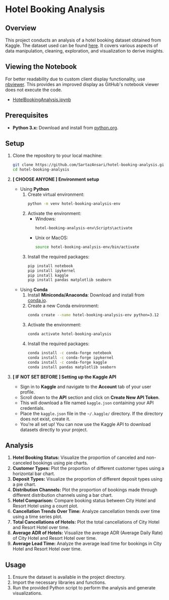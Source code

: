 # Hotel Booking Analysis

## Overview
This project conducts an analysis of a hotel booking dataset obtained from Kaggle. The dataset used can be found [here](https://www.kaggle.com/datasets/mojtaba142/hotel-booking). It covers various aspects of data manipulation, cleaning, exploration, and visualization to derive insights.

## Viewing the Notebook
For better readability due to custom client display functionality, use [nbviewer](https://nbviewer.org). This provides an improved display as GitHub's notebook viewer does not execute the code.
* [HotelBookingAnalysis.ipynb](https://nbviewer.org/github/SartazAnsari/hotel-booking-analysis/blob/main/HotelBookingAnalysis.ipynb)

## Prerequisites
* **Python 3.x:** Download and install from [python.org](https://www.python.org/).

## Setup

1. Clone the repository to your local machine:
   ```bash
   git clone https://github.com/SartazAnsari/hotel-booking-analysis.git
   cd hotel-booking-analysis
   ```

2. **[ CHOOSE ANYONE ] Environment setup**
    * Using **Python**
        1. Create virtual environment: 
            ```bash
            python -m venv hotel-booking-analysis-env
            ```
        2. Activate the environment:
            * Windows:
                ```bash
                hotel-booking-analysis-env\Scripts\activate
                ```
            * Unix or MacOS:
                ```bash
                source hotel-booking-analysis-env/bin/activate

                ```
        3. Install the required packages:
            ```bash
            pip install notebook
            pip install ipykernel
            pip install kaggle
            pip install pandas matplotlib seaborn
            ```
    * Using **Conda**
        1. Install **Miniconda/Anaconda**: Download and install from [conda.io](https://conda.io).
        2. Create a new Conda environment:
            ```bash
            conda create --name hotel-booking-analysis-env python=3.12
            ```
        3. Activate the environment:
            ```bash
            conda activate hotel-booking-analysis
            ```
        4. Install the required packages:
            ```bash
            conda install -c conda-forge notebook
            conda install -c conda-forge ipykernel
            conda install -c conda-forge kaggle
            conda install pandas matplotlib seaborn 
            ```

3. **[ IF NOT SET BEFORE ] Setting up the Kaggle API**
    * Sign in to **Kaggle** and navigate to the **Account** tab of your user profile.
    * Scroll down to the **API** section and click on **Create New API Token**. 
    * This will download a file named ```kaggle.json``` containing your API credentials.
    * Place the ```kaggle.json``` file in the ```~/.kaggle/``` directory. If the directory does not exist, create it.
    * You're all set up! You can now use the Kaggle API to download datasets directly to your project.

## Analysis
1. **Hotel Booking Status:** Visualize the proportion of canceled and non-canceled bookings using pie charts.
2. **Customer Types:** Plot the proportion of different customer types using a horizontal bar chart.
3. **Deposit Types:** Visualize the proportion of different deposit types using a pie chart.
4. **Distribution Channels:** Plot the proportion of bookings made through different distribution channels using a bar chart.
5. **Hotel Comparison:** Compare booking status between City Hotel and Resort Hotel using a count plot.
6. **Cancellation Trends Over Time:** Analyze cancellation trends over time using a time series plot.
7. **Total Cancellations of Hotels:** Plot the total cancellations of City Hotel and Resort Hotel over time.
8. **Average ADR of Hotels:** Visualize the average ADR (Average Daily Rate) of City Hotel and Resort Hotel over time.
9. **Average Lead Time:** Analyze the average lead time for bookings in City Hotel and Resort Hotel over time.

## Usage
1. Ensure the dataset is available in the project directory.
2. Import the necessary libraries and functions.
3. Run the provided Python script to perform the analysis and generate visualizations.